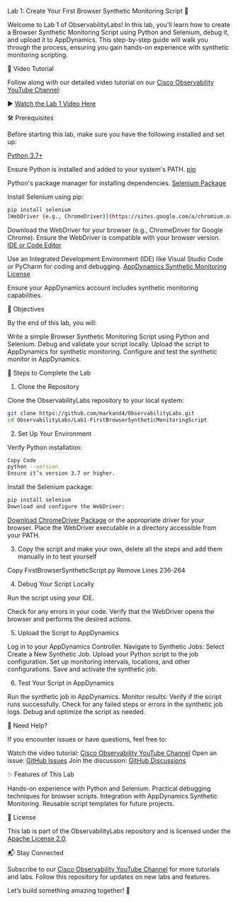
Lab 1: Create Your First Browser Synthetic Monitoring Script 🧪

Welcome to Lab 1 of ObservabilityLabs! In this lab, you'll learn how to create a Browser Synthetic Monitoring Script using Python and Selenium, debug it, and upload it to AppDynamics. This step-by-step guide will walk you through the process, ensuring you gain hands-on experience with synthetic monitoring scripting.



🎥 Video Tutorial

Follow along with our detailed video tutorial on our [Cisco Observability YouTube Channel](https://youtu.be/XzE4_croAcU):

▶️ [Watch the Lab 1 Video Here](https://youtu.be/XzE4_croAcU)



🛠 Prerequisites

Before starting this lab, make sure you have the following installed and set up:


[Python 3.7+](https://www.python.org/downloads/)

Ensure Python is installed and added to your system's PATH.
[pip](https://pip.pypa.io/en/stable/installation/)

Python's package manager for installing dependencies.
[Selenium Package](https://pypi.org/project/selenium/)

Install Selenium using pip:
```bash
pip install selenium
[WebDriver (e.g., ChromeDriver)](https://sites.google.com/a/chromium.org/chromedriver/downloads)
```

Download the WebDriver for your browser (e.g., ChromeDriver for Google Chrome).
Ensure the WebDriver is compatible with your browser version.
[IDE or Code Editor](https://code.visualstudio.com/)

Use an Integrated Development Environment (IDE) like Visual Studio Code or PyCharm for coding and debugging.
[AppDynamics Synthetic Monitoring License](https://docs.appdynamics.com/appd/24.x/latest/en/splunk-appdynamics-licensing/license-entitlements-and-restrictions)

Ensure your AppDynamics account includes synthetic monitoring capabilities.


🚀 Objectives

By the end of this lab, you will:


Write a simple Browser Synthetic Monitoring Script using Python and Selenium.
Debug and validate your script locally.
Upload the script to AppDynamics for synthetic monitoring.
Configure and test the synthetic monitor in AppDynamics.



🔧 Steps to Complete the Lab

1. Clone the Repository

Clone the ObservabilityLabs repository to your local system:


```bash
git clone https://github.com/markand4/ObservabilityLabs.git
cd ObservabilityLabs/Lab1-FirstBrowserSyntheticMonitoringScript
```

2. Set Up Your Environment

Verify Python installation:

```bash
Copy Code
python --version
Ensure it’s version 3.7 or higher.
```

Install the Selenium package:

```bash
pip install selenium
Download and configure the WebDriver:
```

[Download ChromeDriver Package](https://pypi.org/project/chromedriver-py/) or the appropriate driver for your browser.
Place the WebDriver executable in a directory accessible from your PATH.


3. Copy the script and make your own, delete all the steps and add them manually in to test yourself

Copy FirstBrowserSyntheticScript.py
Remove Lines 236-264

4. Debug Your Script Locally

Run the script using your IDE.

Check for any errors in your code.
Verify that the WebDriver opens the browser and performs the desired actions.


5. Upload the Script to AppDynamics

Log in to your AppDynamics Controller.
Navigate to Synthetic Jobs:
Select Create a New Synthetic Job.
Upload your Python script to the job configuration.
Set up monitoring intervals, locations, and other configurations.
Save and activate the synthetic job.


6. Test Your Script in AppDynamics

Run the synthetic job in AppDynamics.
Monitor results:
Verify if the script runs successfully.
Check for any failed steps or errors in the synthetic job logs.
Debug and optimize the script as needed.


📢 Need Help?

If you encounter issues or have questions, feel free to:


Watch the video tutorial: [Cisco Observability YouTube Channel](https://youtu.be/XzE4_croAcU)
Open an issue: [GitHub Issues](../../issues)
Join the discussion: [GitHub Discussions](../../discussions)


✨ Features of This Lab

Hands-on experience with Python and Selenium.
Practical debugging techniques for browser scripts.
Integration with AppDynamics Synthetic Monitoring.
Reusable script templates for future projects.


📜 License

This lab is part of the ObservabilityLabs repository and is licensed under the [Apache License 2.0](../../LICENSE).



📬 Stay Connected

Subscribe to our [Cisco Observability YouTube Channel](https://www.youtube.com/@CiscoObservability) for more tutorials and labs.
Follow this repository for updates on new labs and features.


Let’s build something amazing together! 🚀
